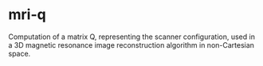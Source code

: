 # mri-q
Computation of a matrix Q, representing the scanner configuration, used in a 3D magnetic resonance image reconstruction algorithm in non-Cartesian space.
